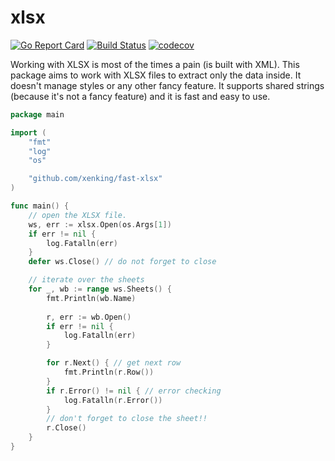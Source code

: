 # xlsx

[![Go Report Card](https://goreportcard.com/badge/github.com/xenking/fast-xlsx)](https://goreportcard.com/report/github.com/xenking/fast-xlsx)
[![Build Status](https://app.travis-ci.com/xenking/fast-xlsx.svg?branch=master)](https://app.travis-ci.com/xenking/fast-xlsx)
[![codecov](https://codecov.io/gh/xenking/fast-xlsx/branch/master/graph/badge.svg)](https://codecov.io/gh/xenking/fast-xlsx)

Working with XLSX is most of the times a pain (is built with XML). This package aims to work with XLSX files to extract only the data inside. It doesn't manage styles or any other fancy feature. It supports shared strings (because it's not a fancy feature) and it is fast and easy to use.

```go
package main

import (
	"fmt"
	"log"
	"os"

	"github.com/xenking/fast-xlsx"
)

func main() {
	// open the XLSX file.
	ws, err := xlsx.Open(os.Args[1])
	if err != nil {
		log.Fatalln(err)
	}
	defer ws.Close() // do not forget to close

	// iterate over the sheets
	for _, wb := range ws.Sheets() {
		fmt.Println(wb.Name)
		
		r, err := wb.Open()
		if err != nil {
			log.Fatalln(err)
		}

		for r.Next() { // get next row
			fmt.Println(r.Row())
		}
		if r.Error() != nil { // error checking
			log.Fatalln(r.Error())
		}
		// don't forget to close the sheet!!
		r.Close()
	}
}
```
